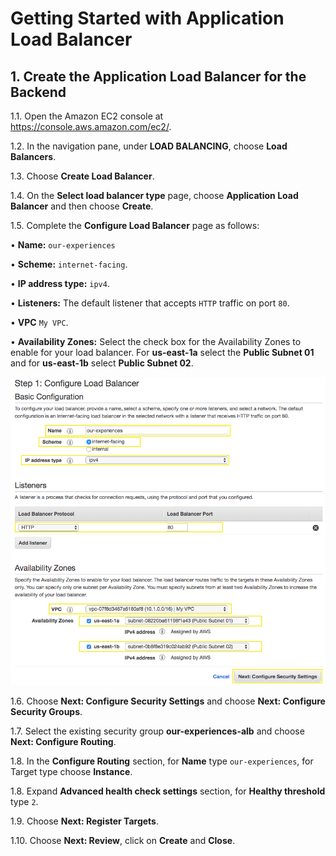 # Getting Started with Application Load Balancer

## 1. Create the Application Load Balancer for the Backend

1.1\. Open the Amazon EC2 console at https://console.aws.amazon.com/ec2/.

1.2\. In the navigation pane, under **LOAD BALANCING**, choose **Load Balancers**.

1.3\. Choose **Create Load Balancer**.

1.4\. On the **Select load balancer type** page, choose **Application Load Balancer** and then choose **Create**.

1.5\. Complete the **Configure Load Balancer** page as follows:

•	**Name:** `our-experiences`

•	**Scheme:** `internet-facing`.

•	**IP address type:** `ipv4`.

•	**Listeners:** The default listener that accepts `HTTP` traffic on port `80`.

•	**VPC** `My VPC`.

•	**Availability Zones:** Select the check box for the Availability Zones to enable for your load balancer. For **us-east-1a** select the **Public Subnet 01** and for **us-east-1b** select **Public Subnet 02**.

![Configure Load Balancer](../images/alb.png)

1.6\. Choose **Next: Configure Security Settings** and choose **Next: Configure Security Groups**.

1.7\. Select the existing security group **our-experiences-alb** and choose **Next: Configure Routing**.

1.8\. In the **Configure Routing** section, for **Name** type `our-experiences`, for Target type choose **Instance**.

1.8\. Expand **Advanced health check settings** section, for **Healthy threshold** type `2`.

1.9\. Choose **Next: Register Targets**.

1.10\. Choose **Next: Review**, click on **Create** and **Close**.